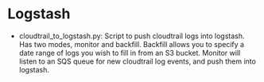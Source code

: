 Logstash
===========

   * cloudtrail_to_logstash.py:
          Script to push cloudtrail logs into logstash.
          Has two modes, monitor and backfill.  Backfill allows you
          to specify a date range of logs you wish to fill in from an S3 bucket.
          Monitor will listen to an SQS queue for new cloudtrail log events,
          and push them into logstash.
